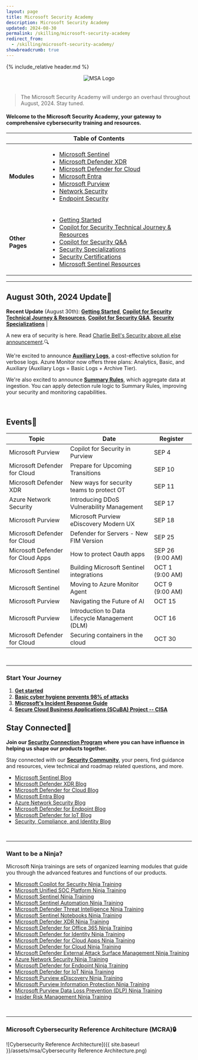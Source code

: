 ```yaml
---
layout: page
title: Microsoft Security Academy
description: Microsoft Security Academy
updated: 2024-08-30
permalink: /skilling/microsoft-security-academy
redirect_from:
  - /skilling/microsoft-security-academy/
showbreadcrumb: true
---
```

{% include_relative header.md %}

<div style="text-align: center;">
    <img src="https://wp.technologyreview.com/wp-content/uploads/2020/03/ms-securitylogostackedc-grayrgb-hero-copy-small_2-3.png" alt="MSA Logo" style="max-width: 100px; height: auto; margin-bottom: 20px;">
</div>


  > The Microsoft Security Academy will undergo an overhaul throughout August, 2024. Stay tuned.


<h4>Welcome to the Microsoft Security Academy, your gateway to comprehensive cybersecurity training and resources.</h4>

<div class="table-responsive">
    <table class="table">
        <thead>
            <tr>
                <th colspan="2" style="text-align: center;">Table of Contents</th>
            </tr>
        </thead>
        <tbody>
            <tr>
                <td><strong>Modules</strong></td>
                <td>
                    <ul>
                        <li><a href="/PartnerResources/skilling/microsoft-security-academy/sentinel-academy">Microsoft Sentinel</a></li>
                        <li><a href="/PartnerResources/skilling/microsoft-security-academy/dxdr-academy">Microsoft Defender XDR</a></li>
                        <li><a href="/PartnerResources/skilling/microsoft-security-academy/defender-academy">Microsoft Defender for Cloud</a></li>
                        <li><a href="/PartnerResources/skilling/microsoft-security-academy/entra-academy">Microsoft Entra</a></li>
                        <li><a href="/PartnerResources/skilling/microsoft-security-academy/purview-academy">Microsoft Purview</a></li>
                        <li><a href="/PartnerResources/skilling/microsoft-security-academy/network-academy">Network Security</a></li>
                        <li><a href="/PartnerResources/skilling/microsoft-security-academy/endpoint-academy">Endpoint Security</a></li>
                    </ul>
                </td>
            </tr>
            <tr>
                <td><strong>Other Pages</strong></td>
                <td>
                    <ul>
                        <li><a href="/PartnerResources/skilling/microsoft-security-academy/start">Getting Started</a></li>
                        <li><a href="/PartnerResources/skilling/microsoft-security-academy/microsoft-copilot-for-security">Copilot for Security Technical Journey & Resources</a></li>
                        <li><a href="/PartnerResources/skilling/microsoft-security-academy/microsoft-copilot-for-security-qa">Copilot for Security Q&A</a></li>
                        <li><a href="/PartnerResources/skilling/microsoft-security-academy/specializations">Security Specializations</a></li>
                        <li><a href="/PartnerResources/security/microsoft-security-academy/certifications">Security Certifications</a></li>
                        <li><a href="/PartnerResources/security/microsoft-security-academy/microsoft-sentinel">Microsoft Sentinel Resources</a></li>
                    </ul>
                </td>
            </tr>
        </tbody>
    </table>
</div>

___


## August 30th, 2024 Update📰

**Recent Update** (August 30th): **[Getting Started](/PartnerResources/skilling/microsoft-security-academy/start)**, **[Copilot for Security Technical Journey & Resources](/PartnerResources/skilling/microsoft-security-academy/microsoft-copilot-for-security)**, **[Copilot for Security Q&A](/PartnerResources/skilling/microsoft-security-academy/microsoft-copilot-for-security-qa)**, **[Security Specializations](/PartnerResources/skilling/microsoft-security-academy/specializations)** |

A new era of security is here. Read [Charlie Bell's Security above all else announcement](https://www.microsoft.com/en-us/security/blog/2024/05/03/security-above-all-else-expanding-microsofts-secure-future-initiative/).🔍

We're excited to announce **[Auxiliary Logs](https://azure.microsoft.com/en-us/updates/v2/Azure-Monitor-Auxiliary-Logs)**, a cost-effective solution for verbose logs. Azure Monitor now offers three plans: Analytics, Basic, and Auxiliary (Auxiliary Logs = Basic Logs + Archive Tier).

We're also excited to announce **[Summary Rules](https://www.linkedin.com/pulse/auxiliary-logs-summary-rules-debac-manikandan-s147c/)**, which aggregate data at ingestion. You can apply detection rule logic to Summary Rules, improving your security and monitoring capabilities.


<div>&nbsp;</div>


## Events🎯

| **Topic**                                                             | **Date**           | **Register**                                                             |
|-----------------------------------------------------------------------|--------------------|--------------------------------------------------------------------------|
| Microsoft Purview | Copilot for Security in Purview                   | SEP 4              | [Register](https://techcommunity.microsoft.com/t5/security-compliance-and-identity/join-our-microsoft-security-community/ba-p/927888) |
| Microsoft Defender for Cloud | Prepare for Upcoming Transitions       | SEP 10             | [Register](https://techcommunity.microsoft.com/t5/security-compliance-and-identity/join-our-microsoft-security-community/ba-p/927888) |
| Microsoft Defender XDR | New ways for security teams to protect OT    | SEP 11             | [Register](https://techcommunity.microsoft.com/t5/security-compliance-and-identity/join-our-microsoft-security-community/ba-p/927888) |
| Azure Network Security | Introducing DDoS Vulnerability Management    | SEP 17             | [Register](https://techcommunity.microsoft.com/t5/security-compliance-and-identity/join-our-microsoft-security-community/ba-p/927888) |
| Microsoft Purview | Microsoft Purview eDiscovery Modern UX            | SEP 18             | [Register](https://techcommunity.microsoft.com/t5/security-compliance-and-identity/join-our-microsoft-security-community/ba-p/927888) |
| Microsoft Defender for Cloud | Defender for Servers - New FIM Version | SEP 25             | [Register](https://techcommunity.microsoft.com/t5/security-compliance-and-identity/join-our-microsoft-security-community/ba-p/927888) |
|  Microsoft Defender for Cloud Apps | How to protect Oauth apps        | SEP 26 (9:00 AM)   | [Register](https://techcommunity.microsoft.com/t5/security-compliance-and-identity/join-our-microsoft-security-community/ba-p/927888) |
| Microsoft Sentinel | Building Microsoft Sentinel integrations         | OCT 1 (9:00 AM)    | [Register](https://techcommunity.microsoft.com/t5/security-compliance-and-identity/join-our-microsoft-security-community/ba-p/927888) |
| Microsoft Sentinel | Moving to Azure Monitor Agent                    | OCT 9 (9:00 AM)    | [Register](https://techcommunity.microsoft.com/t5/security-compliance-and-identity/join-our-microsoft-security-community/ba-p/927888) |
| Microsoft Purview | Navigating the Future of AI                       | OCT 15             | [Register](https://techcommunity.microsoft.com/t5/security-compliance-and-identity/join-our-microsoft-security-community/ba-p/927888) |
| Microsoft Purview | Introduction to Data Lifecycle Management (DLM)   | OCT 16             | [Register](https://techcommunity.microsoft.com/t5/security-compliance-and-identity/join-our-microsoft-security-community/ba-p/927888) |
| Microsoft Defender for Cloud | Securing containers in the cloud       | OCT 30             | [Register](https://techcommunity.microsoft.com/t5/security-compliance-and-identity/join-our-microsoft-security-community/ba-p/927888) |


<div>&nbsp;</div>

___

### Start Your Journey

1. **[Get started](/PartnerResources/skilling/microsoft-security-academy/start)**
2. **[Basic cyber hygiene prevents 98% of attacks](https://techcommunity.microsoft.com/t5/security-compliance-and-identity/basic-cyber-hygiene-prevents-98-of-attacks/ba-p/3926856)**
3. **[Microsoft's Incident Response Guide](https://www.microsoft.com/content/dam/microsoft/final/en-us/microsoft-brand/documents/MS-IR-Playbook-Final.pdf)**
4. **[Secure Cloud Business Applications (SCuBA) Project -- CISA](https://www.cisa.gov/resources-tools/services/secure-cloud-business-applications-scuba-project)**

## Stay Connected🔗
 
**Join our [Security Connection Program](https://aka.ms/PrSecCom) where you can have influence in helping us shape our products together.**

 Stay connected with our **[Security Community](https://techcommunity.microsoft.com/t5/security-compliance-and-identity/join-our-security-community/ba-p/927888)**, your peers, find guidance and resources, view technical and roadmap related questions, and more.

* [Microsoft Sentinel Blog](https://techcommunity.microsoft.com/t5/microsoft-sentinel-blog/bg-p/MicrosoftSentinelBlog)
* [Microsoft Defender XDR Blog](https://techcommunity.microsoft.com/t5/microsoft-365-defender-blog/bg-p/MicrosoftThreatProtectionBlog)
* [Microsoft Defender for Cloud Blog](https://techcommunity.microsoft.com/t5/microsoft-defender-for-cloud/bg-p/MicrosoftDefenderCloudBlog)
* [Microsoft Entra Blog](https://techcommunity.microsoft.com/t5/microsoft-entra-azure-ad-blog/bg-p/Identity)
* [Azure Network Security Blog](https://techcommunity.microsoft.com/t5/azure-network-security-blog/bg-p/AzureNetworkSecurityBlog)
* [Microsoft Defender for Endpoint Blog](https://techcommunity.microsoft.com/t5/microsoft-defender-for-endpoint/bg-p/MicrosoftDefenderATPBlog)
* [Microsoft Defender for IoT Blog](https://techcommunity.microsoft.com/t5/microsoft-defender-for-iot-blog/bg-p/MicrosoftDefenderIoTBlog)
* [Security, Compliance, and Identity Blog](https://techcommunity.microsoft.com/t5/security-compliance-and-identity/bg-p/MicrosoftSecurityandCompliance)


<div>&nbsp;</div>

___


### Want to be a Ninja?

Microsoft Ninja trainings are sets of organized learning modules that guide you through the advanced features and functions of our products.

* [Microsoft Copilot for Security Ninja Training](https://techcommunity.microsoft.com/t5/microsoft-security-copilot-blog/how-to-become-a-microsoft-copilot-for-security-ninja-the/ba-p/4106928)
* [Microsoft Unified SOC Platform Ninja Training](https://techcommunity.microsoft.com/t5/microsoft-sentinel-blog/become-a-microsoft-unified-soc-platform-ninja/ba-p/4014565)
* [Microsoft Sentinel Ninja Training](https://techcommunity.microsoft.com/t5/microsoft-sentinel-blog/become-a-microsoft-sentinel-ninja-the-complete-level-400/ba-p/1246310)
* [Microsoft Sentinel Automation Ninja Training](https://techcommunity.microsoft.com/t5/microsoft-sentinel-blog/become-a-microsoft-sentinel-automation-ninja/ba-p/3563377)
* [Microsoft Defender Threat Intelligence Ninja Training](https://techcommunity.microsoft.com/t5/microsoft-defender-threat/become-a-microsoft-defender-threat-intelligence-ninja-the/ba-p/3656965)
* [Microsoft Sentinel Notebooks Ninja Training](https://techcommunity.microsoft.com/t5/microsoft-sentinel-blog/becoming-a-microsoft-sentinel-notebooks-ninja-the-series/ba-p/2693491)
* [Microsoft Defender XDR Ninja Training](https://techcommunity.microsoft.com/t5/microsoft-365-defender-blog/become-a-microsoft-365-defender-ninja/ba-p/1789376)
* [Microsoft Defender for Office 365 Ninja Training](https://techcommunity.microsoft.com/t5/microsoft-defender-for-office/become-a-microsoft-defender-for-office-365-ninja/ba-p/2187392)
* [Microsoft Defender for Identity Ninja Training](https://techcommunity.microsoft.com/t5/security-compliance-and-identity/microsoft-defender-for-identity-ninja-training/ba-p/2117904?WT.mc_id=m365-0000-rotrent)
* [Microsoft Defender for Cloud Apps Ninja Training](https://techcommunity.microsoft.com/t5/security-compliance-and-identity/microsoft-defender-for-cloud-apps-ninja-training-june-2022/ba-p/2751518)
* [Microsoft Defender for Cloud Ninja Training](https://techcommunity.microsoft.com/t5/microsoft-defender-for-cloud/become-a-microsoft-defender-for-cloud-ninja/ba-p/1608761)
* [Microsoft Defender External Attack Surface Management Ninja Training](https://techcommunity.microsoft.com/t5/microsoft-defender-external/become-a-microsoft-defender-external-attack-surface-management/ba-p/3743985)
* [Azure Network Security Ninja Training](https://techcommunity.microsoft.com/t5/azure-network-security-blog/azure-network-security-ninja-training/ba-p/2356101)
* [Microsoft Defender for Endpoint Ninja Training](https://techcommunity.microsoft.com/t5/microsoft-defender-for-endpoint/become-a-microsoft-defender-for-endpoint-ninja/ba-p/1515647)
* [Microsoft Defender for IoT Ninja Training](https://techcommunity.microsoft.com/t5/microsoft-defender-for-iot-blog/microsoft-defender-for-iot-ninja-training/ba-p/2428899?WT.mc_id=m365-0000-rotrent)
* [Microsoft Purview eDiscovery Ninja Training](https://techcommunity.microsoft.com/t5/security-compliance-and-identity/become-a-microsoft-purview-ediscovery-ninja/ba-p/2793108)
* [Microsoft Purview Information Protection Ninja Training](https://techcommunity.microsoft.com/t5/security-compliance-and-identity/the-microsoft-purview-information-protection-ninja-training-is/ba-p/2887478?WT.mc_id=m365-0000-rotrent)
* [Microsoft Purview Data Loss Prevention (DLP) Ninja Training](https://techcommunity.microsoft.com/t5/security-compliance-and-identity/the-microsoft-purview-data-loss-prevention-ninja-training-is/ba-p/3659015)
* [Insider Risk Management Ninja Training](https://techcommunity.microsoft.com/t5/security-compliance-and-identity/become-an-insider-risk-management-ninja/ba-p/3282306)


<div>&nbsp;</div>

___


### Microsoft Cybersecurity Reference Architecture (MCRA)🔒

![Cybersecurity Reference Architecture]({{ site.baseurl }}/assets/msa/Cybersecurity Reference Architecture.png)